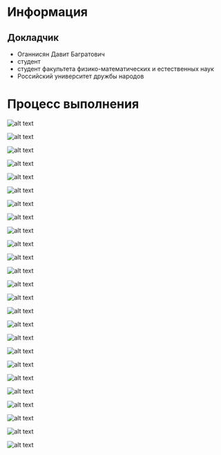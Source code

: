 # Информация

## Докладчик

  * Оганнисян Давит Багратович
  * студент
  * студент факультета физико-математических и естественных наук
  * Российский университет дружбы народов

# Процесс выполнения

![alt text](image/image.png)

![alt text](image/image-1.png)

![alt text](image/image-2.png)

![alt text](image/image-3.png)

![alt text](image/image-4.png)

![alt text](image/image-5.png)

![alt text](image/image-6.png)

![alt text](image/image-7.png)

![alt text](image/image-8.png)

![alt text](image/image-9.png)

![alt text](image/image-10.png)

![alt text](image/image-11.png)

![alt text](image/image-12.png)

![alt text](image/image-13.png)

![alt text](image/image-14.png)

![alt text](image/image-15.png)

![alt text](image/image-16.png)

![alt text](image/image-17.png)

![alt text](image/image-18.png)

![alt text](image/image-19.png)

![alt text](image/image-20.png)

![alt text](image/image-21.png)

![alt text](image/image-22.png)

![alt text](image/image-23.png)

![alt text](image/image-24.png)
